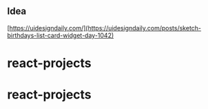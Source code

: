 ## Idea

[https://uidesigndaily.com/](https://uidesigndaily.com/posts/sketch-birthdays-list-card-widget-day-1042)
# react-projects
# react-projects
